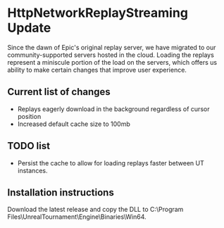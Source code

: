 # HttpNetworkReplayStreaming Update

Since the dawn of Epic's original replay server, we have migrated to our community-supported servers hosted in the cloud. Loading the replays represent a miniscule portion of the load on the servers, which offers us ability to make certain changes that improve user experience.

## Current list of changes

 - Replays eagerly download in the background regardless of cursor position
 - Increased default cache size to 100mb 

 ## TODO list

  - Persist the cache to allow for loading replays faster between UT instances.

  ## Installation instructions

  Download the latest release and copy the DLL to C:\Program Files\UnrealTournament\Engine\Binaries\Win64. 